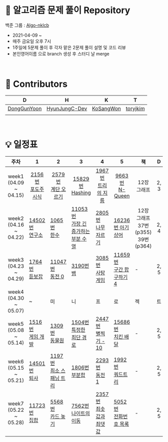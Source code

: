 
# 🧩 알고리즘 문제 풀이 Repository
백준 그룹 : [Algo-nklcb](https://www.acmicpc.net/group/10985)
+ 2021-04-09 ~  
+ 매주 금요일 오후 7시
+ 1주일에 5문제 풀이 후 각자 맡은 2문제 풀이 설명 및 코드 리뷰
+ 본인영어이름 으로 branch 생성 후 스터디 날 merge

<br>

# 🏅 Contributors
|D|H|K|T|
|---|---|---|---|
|[DongGunYoon](https://github.com/DongGunYoon)|[HyunJungC-Dev](https://github.com/HyunJungC-Dev)|[KoSangWon](https://github.com/KoSangWon)|[toryjkim](https://github.com/toryjkim)|
|||||

<br>

# 💡 일정표
|<center>주차</center>|<center>1</center>|<center>2</center>|<center>3</center>|<center>4</center>|<center>5</center>|<center>책</center>|<center>D</center>|<center>H</center>|<center>K</center>|<center>T</center>|
|---|---|---|---|---|---|---|---|---|---|---|
|<center>week1</br>(04.09 ~ 04.15)</center>|<center>[2156번 <br> 포도주 시식 <br>](https://www.acmicpc.net/problem/2156)</center>|<center>[2579번 <br> 계단 오르기 <br>](https://www.acmicpc.net/problem/2579)</center>|<center>[15829번 <br> Hashing](https://www.acmicpc.net/problem/15829)</center>|<center>[1967번 <br> 트리의 지름](https://www.acmicpc.net/problem/1967)</center>|<center>[9663번 <br> N-Queen](https://www.acmicpc.net/problem/9663)</center>|<center>12장 그래프</center>|<center>2, 3</center>|<center>1, 3</center>|<center>4, 5</center>|<center>4, 5</center>|
|<center>week2</br>(04.16 ~ 04.22)</center>|[14502번 <br> 연구소](https://www.acmicpc.net/problem/14502)|[1065번 <br> 한수](https://www.acmicpc.net/problem/1065)|[11053번 <br> 가장 긴 증가하는 부분 수열](https://www.acmicpc.net/problem/11053)|[2805번 <br> 나무 자르기](https://www.acmicpc.net/problem/2805)|[16236번 아기 상어](https://www.acmicpc.net/problem/16236)|<center>12장 그래프 <br> 37번(p355) <br> 39번(p364)</center>|<center>2, 4</center>|<center>1, 3</center>|<center>4, 5</center>|<center>2, 5</center>|
|<center>week3</br>(04.23 ~ 04.29)</center>|[1764번 <br> 듣보잡](https://www.acmicpc.net/problem/1764)|[11047번 <br> 동전 0](https://www.acmicpc.net/problem/11047)|[3190번 <br> 뱀](https://www.acmicpc.net/problem/3190)|[3085번 <br> 사탕게임](https://www.acmicpc.net/problem/3085)|[11659번 <br> 구간 합 구하기4](https://www.acmicpc.net/problem/11659)|-|<center>2, 5</center>|<center>4, 5</center>|<center>3, 4</center>|<center>1, 3</center>|
|<center>week4</br>(04.30 ~ 05.07)</center>|~|미|니|프|로|젝|트|기|간|~|
|<center>week5</br>(05.08 ~ 05.14)</center>|[1516번 <br> 게임 개발](https://www.acmicpc.net/problem/1516)|[1309번 <br> 동물원](https://www.acmicpc.net/problem/1309)|[1504번 <br> 특정한 최단 경로](https://www.acmicpc.net/problem/1504)|[2447번 <br> 별찍기 - 10](https://www.acmicpc.net/problem/2447)|[15686번 <br> 치킨 배달](https://www.acmicpc.net/problem/15686)|-|<center> 2, 5</center>|<center>4, 5</center>|<center>3, 4</center>|<center>1, 3</center>|
|<center>week6</br>(05.15 ~ 05.21)</center>|[14501번 <br> 퇴사](https://www.acmicpc.net/problem/14501)|[1197번 <br> 최소 스패닝 트리](https://www.acmicpc.net/problem/1197)|[1806번 <br> 부분합](https://www.acmicpc.net/problem/1806)|[2293번 <br> 동전 1](https://www.acmicpc.net/problem/2293)|[1992번 <br> 쿼드트리](https://www.acmicpc.net/problem/1992)|-|<center> 2, 5</center>|<center>4, 5</center>|<center>3, 4</center>|<center>1, 3</center>|
|<center>week7</br>(05.22 ~ 05.28)</center>|[11723번 <br> 집합](https://www.acmicpc.net/problem/1450)|[5568번 <br> 카드 놓기](https://www.acmicpc.net/problem/5568)|[7562번 <br> 나이트의 이동](https://www.acmicpc.net/problem/7562)|[2357번 <br> 최솟값과 최댓값](https://www.acmicpc.net/problem/2357)|[5052번 <br> 전화번호 목록](https://www.acmicpc.net/problem/5052)|-|<center> 2, 5</center>|<center>4, 5</center>|<center>3, 4</center>|<center>1, 3</center>|
